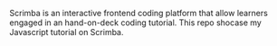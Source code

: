 Scrimba is an interactive frontend coding platform that allow learners engaged in an hand-on-deck coding tutorial. This repo shocase my Javascript tutorial on Scrimba.
